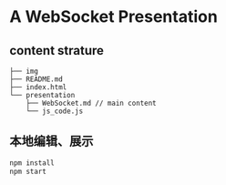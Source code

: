 # A WebSocket Presentation

## content strature

```
├── img
├── README.md
├── index.html
└── presentation
    ├── WebSocket.md // main content
    └── js_code.js
```

## 本地编辑、展示

``` js
npm install
npm start
```
